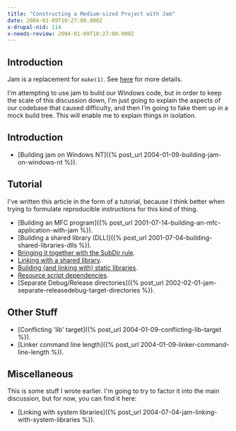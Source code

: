 ```yaml
---
title: "Constructing a Medium-sized Project with Jam"
date: 2004-01-09T10:27:00.000Z
x-drupal-nid: 114
x-needs-review: 2004-01-09T10:27:00.000Z
---
```

## Introduction

Jam is a replacement for `make(1)`. See [here](http://www.perforce.com/jam/jam.html) for more details.

I'm attempting to use jam to build our Windows code, but in order to keep the scale of this discussion down, I'm just going to explain the aspects of our codebase that caused difficulty, and then I'm going to fake them up in a mock build tree. This will enable me to explain things in isolation.

## Introduction

*   [Building jam on Windows NT]({% post_url 2004-01-09-building-jam-on-windows-nt %}).

## Tutorial

I've written this article in the form of a tutorial, because I think better when trying to formulate reproducible instructions for this kind of thing.

*   [Building an MFC program]({% post_url 2001-07-14-building-an-mfc-application-with-jam %}).
*   [Building a shared library (DLL)]({% post_url 2001-07-04-building-shared-libraries-dlls %}).
*   [Bringing it together with the SubDir rule](/drupal-4.7.3/tutorial/sub_dir/).
*   [Linking with a shared library](/drupal-4.7.3/tutorial/link_dll/).
*   [Building (and linking with) static libraries](/drupal-4.7.3/tutorial/static_lib/).
*   [Resource script dependencies](/content/2004/01/jam-resource-file-dependencies).
*   [Separate Debug/Release directories]({% post_url 2002-02-01-jam-separate-releasedebug-target-directories %}).

## Other Stuff

*   [Conflicting 'lib' target]({% post_url 2004-01-09-conflicting-lib-target %}).
*   [Linker command line length]({% post_url 2004-01-09-linker-command-line-length %}).

## Miscellaneous

This is some stuff I wrote earlier. I'm going to try to factor it into the main discussion, but for now, you can find it here:

*   [Linking with system libraries]({% post_url 2004-07-04-jam-linking-with-system-libraries %}).

